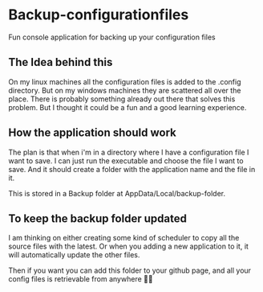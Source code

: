 # Backup-configurationfiles
Fun console application for backing up your configuration files

## The Idea behind this
On my linux machines all the configuration files is added to the .config directory. 
But on my windows machines they are scattered all over the place. There is probably
something already out there that solves this problem. But I thought it could be a fun and 
a good learning experience.

## How the application should work
The plan is that when i'm in a directory where I have a configuration file I 
want to save. I can just run the executable and choose the file I want to save.
And it should create a folder with the application name and the file in it. 

This is stored in a Backup folder at AppData/Local/backup-folder.


## To keep the backup folder updated
I am thinking on either creating some kind of scheduler to copy all the source files with the latest.
Or when you adding a new application to it, it will automatically update the other files. 

Then if you want you can add this folder to your github page, and all your config files is retrievable from anywhere 🐱‍💻
